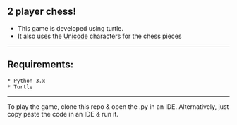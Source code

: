2 player chess!
-------------
* This game is developed using turtle.
* It also uses the [Unicode](https://www.google.com/search?sxsrf=ALeKk02ZNfIifuiaFX3yYMZTCz3LL9Ez6A%3A1600422334107&ei=voFkX7OKBrOY4-EPx_WC6A8&q=chess+pieces+unicode&oq=chess+pieces+unicode&gs_lcp=CgZwc3ktYWIQAzICCAAyBggAEBYQHjoECAAQR1Dgy19YudNfYJHaX2gAcAJ4AYAB-gGIAb4KkgEFMC41LjKYAQCgAQGqAQdnd3Mtd2l6yAEIwAEB&sclient=psy-ab&ved=0ahUKEwiz4dvltfLrAhUzzDgGHce6AP0Q4dUDCA0&uact=5) characters for the chess pieces
-------------
Requirements:
---------
    * Python 3.x
    * Turtle
--------------
To play the game, clone this repo & open the .py in an IDE.
Alternatively, just copy paste the code in an IDE & run it.
